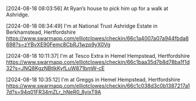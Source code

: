 [2024-08-18 08:03:56] At Ryan’s house to pick him up for a walk at Ashridge.

[2024-08-18 08:34:49] I'm at National Trust Ashridge Estate in Berkhamstead, Hertfordshire https://www.swarmapp.com/elliotclowes/checkin/66c1a4007a07a944fbda8698?s=zYBvXE90Femc8CbRJ1wzp9yX0Vg

[2024-08-18 10:11:37] I'm at Tesco Extra in Hemel Hempstead, Hertfordshire https://www.swarmapp.com/elliotclowes/checkin/66c1baa35d7b8d78ba1f1d32?s=JNQ8KgzNBtlkKyfLuW871bmW-cE

[2024-08-18 10:35:12] I'm at Greggs in Hemel Hempstead, Hertfordshire https://www.swarmapp.com/elliotclowes/checkin/66c1c038d3c0b1387217a17d?s=94q01FR34mZLr_hNeR0_8yixT9A
